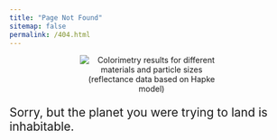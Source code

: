 ```yaml
---
title: "Page Not Found"
sitemap: false
permalink: /404.html
---
```


<figure style="text-align: center;">
  <img src="{{ site.baseurl }}/images/404.jpg"
       alt="Colorimetry results for different materials and particle sizes (reflectance data based on Hapke model)"
       style="max-width: 60%; height: auto;">
</figure>

<p style="font-size: 1.5em">
Sorry, but the planet you were trying to land is inhabitable.
</p>
